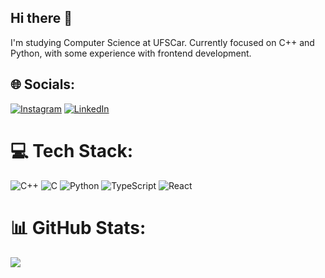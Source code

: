 ## Hi there 👋

I'm studying Computer Science at UFSCar. Currently focused on C++ and Python, with some experience with frontend development.


## 🌐 Socials:
[![Instagram](https://img.shields.io/badge/Instagram-%23E4405F.svg?logo=Instagram&logoColor=white)](https://instagram.com/cauabfaria) [![LinkedIn](https://img.shields.io/badge/LinkedIn-%230077B5.svg?logo=linkedin&logoColor=white)](https://linkedin.com/in/cauaborges) 

# 💻 Tech Stack:
![C++](https://img.shields.io/badge/c++-%2300599C.svg?style=for-the-badge&logo=c%2B%2B&logoColor=white) ![C](https://img.shields.io/badge/c-%2300599C.svg?style=for-the-badge&logo=c&logoColor=white) ![Python](https://img.shields.io/badge/python-3670A0?style=for-the-badge&logo=python&logoColor=ffdd54) ![TypeScript](https://img.shields.io/badge/typescript-%23007ACC.svg?style=for-the-badge&logo=typescript&logoColor=white) ![React](https://img.shields.io/badge/react-%2320232a.svg?style=for-the-badge&logo=react&logoColor=%2361DAFB)
# 📊 GitHub Stats:
![](https://github-readme-stats.vercel.app/api/top-langs/?username=CauaBF1&theme=darcula&hide_border=false&include_all_commits=false&count_private=false&layout=compact)

<!--
![](https://github-readme-stats.vercel.app/api?username=CauaBF1&theme=darcula&hide_border=false&include_all_commits=false&count_private=false)<br/>
![](https://github-readme-streak-stats.herokuapp.com/?user=CauaBF1&theme=darcula&hide_border=false)<br/>
### 🔝 Top Contributed Repo
![](https://github-contributor-stats.vercel.app/api?username=CauaBF1&limit=5&theme=dark&combine_all_yearly_contributions=true)
-->
